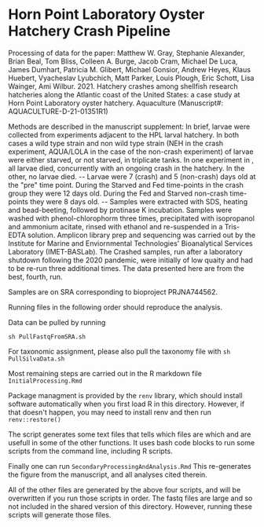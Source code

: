# Horn Point Laboratory Oyster Hatchery Crash Pipeline

Processing of data for the paper:
Matthew W. Gray, Stephanie Alexander, Brian Beal, Tom Bliss, Colleen A. Burge, Jacob Cram, Michael De Luca, James Dumhart, Patricia M. Glibert, Michael Gonsior, Andrew Heyes, Klaus Huebert, Vyacheslav Lyubchich, Matt Parker, Louis Plough, Eric Schott, Lisa Wainger, Ami Wilbur. 2021. Hatchery crashes among shellfish research hatcheries along the Atlantic coast of the United States: a case study at Horn Point Laboratory oyster hatchery. Aquaculture (Manuscript#: AQUACULTURE-D-21-01351R1)

Methods are described in the manuscript supplement: In brief, larvae were collected from experiments adjacent to the HPL larval hatchery. In both cases a wild type strain and non wild type strain (NEH in the crash experiment, AQUA/LOLA in the case of the non-crash experiment) of larvae were either starved, or not starved, in triplicate tanks. In one experiment in , all larvae died, concurrently with an ongoing crash in the hatchery. In the other, no larvae died. -- Larvae were 7 (crash) and 5 (non-crash) days old at the "pre" time point. During the Starved and Fed time-points in the crash group they were 12 days old. During the Fed and Starved non-crash time-points they were 8 days old. -- Samples were extracted with SDS, heating and bead-beeting, followed by protinase K incubation. Samples were washed with phenol-chlorophorm three times, precipitated with isopropanol and ammonium acitate, rinsed with ethanol and re-suspended in a Tris-EDTA solution. Amplicon library prep and sequencing was carried out by the Institute for Marine and Enviornmental Technologies' Bioanalytical Services Laboratory (IMET-BASLab). The Crashed samples, run after a laboratory shutdown following the 2020 pandemic, were initially of low quaity and had to be re-run three additional times. The data presented here are from the best, fourth, run.

Samples are on SRA corresponding to bioproject PRJNA744562.

Running files in the following order should reproduce the analysis.

Data can be pulled by running

`sh PullFastqFromSRA.sh`

For taxonomic assignment, please also pull the taxonomy file with
`sh PullSilvaData.sh`


Most remaining steps are carried out in the R markdown file 
`InitialProcessing.Rmd`

Package managment is provided by the `renv` library, which should install software automatically when you first load R in this directory. However, if that doesn't happen, you may need to install renv and then run `renv::restore()`

The script generates some text files that tells which files are which and are usefull in some of the other functions. It uses bash code blocks to run some scripts from the command line, including R scripts.

Finally one can run 
`SecondaryProcessingAndAnalysis.Rmd` 
This re-generates the figure from the manuscript, and all analyses cited therein.

All of the other files are generated by the above four scripts, and will be overwritten if you run those scripts in order.
The fastq files are large and so not included in the shared version of this directory. However, running these scripts will generate those files. 
